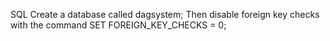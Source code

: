 SQL Create a database called dagsystem;
Then disable foreign key checks with the command SET FOREIGN_KEY_CHECKS = 0;
